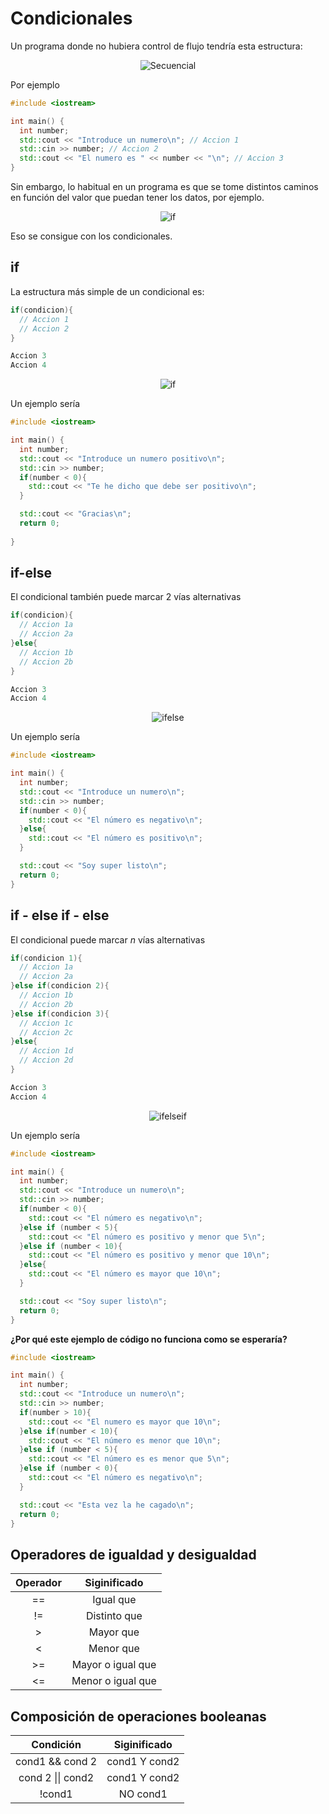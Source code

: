# Condicionales

Un programa donde no hubiera control de flujo tendría esta estructura:
<p align="center">
<img src="./images/secuencial.png" alt="Secuencial"/>
</p>

Por ejemplo

```cpp
#include <iostream>

int main() {
  int number;
  std::cout << "Introduce un numero\n"; // Accion 1
  std::cin >> number; // Accion 2
  std::cout << "El numero es " << number << "\n"; // Accion 3
}
``` 

Sin embargo, lo habitual en un programa es que se tome distintos caminos en función del valor que puedan tener los datos, por ejemplo.
<p align="center">
<img src="./images/if.png" alt="if"/>
</p>

Eso se consigue con los condicionales. 

## if

La estructura más simple de un condicional es:

```cpp
if(condicion){
  // Accion 1
  // Accion 2
}

Accion 3
Accion 4
```
<p align="center">
<img src="./images/ifsimple.png" alt="if"/>
</p>

Un ejemplo sería

```cpp
#include <iostream>

int main() {
  int number;
  std::cout << "Introduce un numero positivo\n";
  std::cin >> number;
  if(number < 0){
    std::cout << "Te he dicho que debe ser positivo\n";
  }

  std::cout << "Gracias\n";
  return 0;
  
}
```

## if-else

El condicional también puede marcar 2 vías alternativas

```cpp
if(condicion){
  // Accion 1a
  // Accion 2a
}else{
  // Accion 1b
  // Accion 2b
}

Accion 3
Accion 4
```

<p align="center">
<img src="./images/ifelse.png" alt="ifelse"/>
</p>

Un ejemplo sería

```cpp
#include <iostream>

int main() {
  int number;
  std::cout << "Introduce un numero\n";
  std::cin >> number;
  if(number < 0){
    std::cout << "El número es negativo\n";
  }else{
    std::cout << "El número es positivo\n";
  }

  std::cout << "Soy super listo\n";
  return 0;
}
```

## if - else if - else

El condicional puede marcar _n_ vías alternativas

```cpp
if(condicion 1){
  // Accion 1a
  // Accion 2a
}else if(condicion 2){
  // Accion 1b
  // Accion 2b
}else if(condicion 3){
  // Accion 1c
  // Accion 2c
}else{
  // Accion 1d
  // Accion 2d
}

Accion 3
Accion 4
```

<p align="center">
<img src="./images/ifelseif.png" alt="ifelseif"/>
</p>

Un ejemplo sería

```cpp
#include <iostream>

int main() {
  int number;
  std::cout << "Introduce un numero\n";
  std::cin >> number;
  if(number < 0){
    std::cout << "El número es negativo\n";
  }else if (number < 5){
    std::cout << "El número es positivo y menor que 5\n";
  }else if (number < 10){
    std::cout << "El número es positivo y menor que 10\n";
  }else{
    std::cout << "El número es mayor que 10\n";
  }

  std::cout << "Soy super listo\n";
  return 0;
}
```

**¿Por qué este ejemplo de código no funciona como se esperaría?**

```cpp
#include <iostream>

int main() {
  int number;
  std::cout << "Introduce un numero\n";
  std::cin >> number;
  if(number > 10){
    std::cout << "El numero es mayor que 10\n";
  }else if(number < 10){
    std::cout << "El número es menor que 10\n";
  }else if (number < 5){
    std::cout << "El número es es menor que 5\n";
  }else if (number < 0){
    std::cout << "El número es negativo\n";
  }

  std::cout << "Esta vez la he cagado\n";
  return 0;
}
```

## Operadores de igualdad y desigualdad

|**Operador**|**Siginificado**   	|
|:--------:	|:-----------------:	|
|    ==    	|     Igual que     	|
|    !=    	|    Distinto que   	|
|     >    	|     Mayor que     	|
|     <    	|     Menor que     	|
|    >=    	| Mayor o igual que 	|
|    <=    	| Menor o igual que 	|

## Composición de operaciones booleanas

|   **Condición**   | **Siginificado** |
| :---------------: | :--------------: |
|  cond1 && cond 2  |  cond1 Y cond2   |
| cond 2 \|\| cond2 |  cond1 Y cond2   |
|      !cond1       |     NO cond1     |